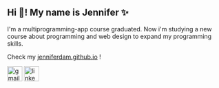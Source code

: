 <html>
<head>
  <link rel="preconnect" href="https://fonts.googleapis.com">
    <link rel="preconnect" href="https://fonts.gstatic.com" crossorigin>
    <link href="https://fonts.googleapis.com/css2?family=Montserrat:wght@100;200;300;400;500;600;700;800;900&display=swap" rel="stylesheet">
</head>
<body>
  <h2 align="left">Hi 🌺! My name is Jennifer ✨</h2>
  <p>I'm a multiprogramming-app course graduated. Now i'm studying a new course about programming and web design to expand my programming skills. </p>
  <p>Check my <a href="jenniferdam.github.io">jenniferdam.github.io</a> !</p>
  
  <div class="pictures">
    <a href="mailto:jdamalsina@gmail.com"><img src="https://img.shields.io/static/v1?message=Gmail&logo=gmail&label=&color=D14836&logoColor=white&labelColor=&style=for-the-badge" height="35" alt="gmail logo"  /></a>
    <a href="https://es.linkedin.com/in/jennifer-dam-alsina" target="_blank"><img src="https://img.shields.io/static/v1?message=LinkedIn&logo=linkedin&label=&color=0077B5&logoColor=white&labelColor=&style=for-the-badge" height="35" alt="linkedin logo"  />
  </div>
</body>
</html>

